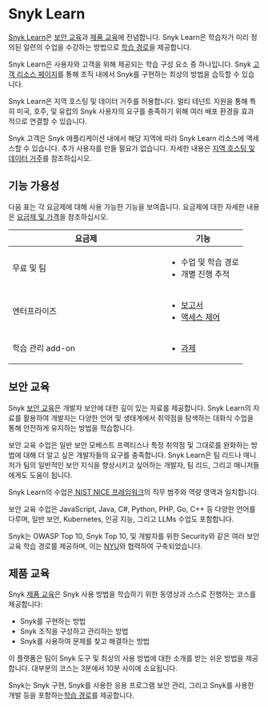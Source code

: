 # Snyk Learn

[Snyk Learn](https://learn.snyk.io)은 [보안 교육](./#security-education)과 [제품 교육](./#product-training)에 전념합니다. Snyk Learn은 학습자가 미리 정의된 일련의 수업을 수강하는 방법으로 [학습 경로](https://learn.snyk.io/catalog/?format=learning_path\&type=security-education)을 제공합니다.

Snyk Learn은 사용자와 고객을 위해 제공되는 학습 구성 요소 중 하나입니다. Snyk [고객 리소스 페이지](https://snyk.io/customer-resources/)를 통해 조직 내에서 Snyk를 구현하는 최상의 방법을 습득할 수 있습니다.

Snyk Learn은 지역 호스팅 및 데이터 거주를 허용합니다. 멀티 테넌트 지원을 통해 특히 미국, 호주, 및 유럽의 Snyk 사용자의 요구를 충족하기 위해 여러 배포 환경을 효과적으로 연결할 수 있습니다.

Snyk 고객은 Snyk 애플리케이션 내에서 해당 지역에 따라 Snyk Learn 리소스에 액세스할 수 있습니다. 추가 사용자를 만들 필요가 없습니다. 자세한 내용은 [지역 호스팅 및 데이터 거주](../../working-with-snyk/regional-hosting-and-data-residency.md)를 참조하십시오.

## 기능 가용성

다음 표는 각 요금제에 대해 사용 가능한 기능을 보여줍니다. 요금제에 대한 자세한 내용은 [요금제 및 가격](https://snyk.io/plans/)을 참조하십시오.

<table><thead><tr><th width="294">요금제</th><th>기능</th></tr></thead><tbody><tr><td>무료 및 팀</td><td><ul><li>수업 및 학습 경로</li><li>개별 진행 추적</li></ul></td></tr><tr><td>엔터프라이즈</td><td><ul><li><a href="snyk-learn-reports.md">보고서</a></li><li><a href="snyk-learn-access-controls.md">액세스 제어</a></li></ul></td></tr><tr><td>학습 관리 add-on</td><td><ul><li><a href="snyk-learn-assignments.md">과제</a></li></ul></td></tr></tbody></table>

## 보안 교육

Snyk [보안 교육](https://learn.snyk.io/catalog/?type=security-education)은 개발자 보안에 대한 깊이 있는 자료를 제공합니다. Snyk Learn의 자료를 활용하여 개발자는 다양한 언어 및 생태계에서 취약점을 탐색하는 대화식 수업을 통해 안전하게 유지하는 방법을 학습합니다.

보안 교육 수업은 일반 보안 모베스트 프랙티스나 특정 취약점 및 그대로를 완화하는 방법에 대해 더 알고 싶은 개발자들의 요구를 충족합니다. Snyk Learn은 팀 리드나 매니저가 팀의 일반적인 보안 지식을 향상시키고 싶어하는 개발자, 팀 리드, 그리고 매니저들에게도 도움이 됩니다.

Snyk Learn의 수업은[ NIST NICE 프레임워크](https://www.nist.gov/itl/applied-cybersecurity/nice)의 직무 범주와 역량 영역과 일치합니다.

보안 교육 수업은 JavaScript, Java, C#, Python, PHP, Go, C++ 등 다양한 언어를 다루며, 일반 보안, Kubernetes, 인공 지능, 그리고 LLMs 수업도 포함합니다.

Snyk는 OWASP Top 10, Snyk Top 10, 및 개발자를 위한 Security와 같은 여러 보안 교육 학습 경로를 제공하며, 이는 [NYU](https://engineering.nyu.edu/academics/programs/cybersecurity-ms-online/nyu-cyber-fellows/badges/snyk)와 협력하여 구축되었습니다.

## 제품 교육

Snyk [제품 교육](https://learn.snyk.io/catalog/?type=product-training)은 Snyk 사용 방법을 학습하기 위한 동영상과 스스로 진행하는 코스를 제공합니다:

* Snyk를 구현하는 방법
* Snyk 조직을 구성하고 관리하는 방법
* Snyk를 사용하여 문제를 찾고 해결하는 방법

이 플랫폼은 팀이 Snyk 도구 및 최상의 사용 방법에 대한 소개를 받는 쉬운 방법을 제공합니다. 대부분의 코스는 3분에서 10분 사이에 소요됩니다.

Snyk는 Snyk 구현, Snyk를 사용한 응용 프로그램 보안 관리, 그리고 Snyk를 사용한 개발 등을 포함하는[학습 경로](https://learn.snyk.io/catalog/?type=product-training\&format=learning_path)를 제공합니다.
